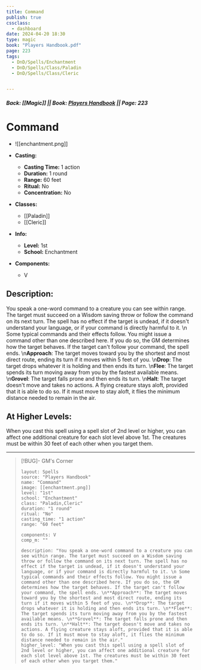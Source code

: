 ```yaml
---
title: Command
publish: true
cssclass:
  - dashboard
date: 2024-04-20 18:30
type: magic
book: "Players Handbook.pdf"
page: 223
tags:
  - DnD/Spells/Enchantment
  - DnD/Spells/Class/Paladin
  - DnD/Spells/Class/Cleric


---
```


##### Back: [[Magic]] || Book: [Players Handbook](https://drive.google.com/drive/folders/1O5bhpYizcIT5xxAoLOuzCRht_PVS7VSG?usp=sharing) || Page: 223

# Command
- ![[enchantment.png]]
- **Casting:**
    - **Casting Time:** 1 action
    - **Duration:** 1 round
    - **Range:** 60 feet
    - **Ritual:** No
    - **Concentration:** No
- **Classes:**
    - [[Paladin]]
    - [[Cleric]]

- **Info:**
    - **Level:** 1st
    - **School:** Enchantment
- **Components:**
    - V


## Description:
You speak a one-word command to a creature you can see within range. The target must succeed on a Wisdom saving throw or follow the command on its next turn. The spell has no effect if the target is undead, if it doesn't understand your language, or if your command is directly harmful to it. \n Some typical commands and their effects follow. You might issue a command other than one described here. If you do so, the GM determines how the target behaves. If the target can't follow your command, the spell ends. \n**Approach**: The target moves toward you by the shortest and most direct route, ending its turn if it moves within 5 feet of you. \n**Drop**: The target drops whatever it is holding and then ends its turn. \n**Flee**: The target spends its turn moving away from you by the fastest available means. \n**Grovel**: The target falls prone and then ends its turn. \n**Halt**: The target doesn't move and takes no actions. A flying creature stays aloft, provided that it is able to do so. If it must move to stay aloft, it flies the minimum distance needed to remain in the air.

## At Higher Levels:
When you cast this spell using a spell slot of 2nd level or higher, you can affect one additional creature for each slot level above 1st. The creatures must be within 30 feet of each other when you target them.

---

> [!BUG]- GM's Corner
>
> ```statblock
> layout: Spells
> source: "Players Handbook"
> name: "Command"
> image: [[enchantment.png]]
> level: "1st"
> school: "Enchantment"
> class: "Paladin,Cleric"
> duration: "1 round"
> ritual: "No"
> casting_time: "1 action"
> range: "60 feet"
>
> components: V
> comp_m: ""
>
> description: "You speak a one-word command to a creature you can see within range. The target must succeed on a Wisdom saving throw or follow the command on its next turn. The spell has no effect if the target is undead, if it doesn't understand your language, or if your command is directly harmful to it. \n Some typical commands and their effects follow. You might issue a command other than one described here. If you do so, the GM determines how the target behaves. If the target can't follow your command, the spell ends. \n**Approach**: The target moves toward you by the shortest and most direct route, ending its turn if it moves within 5 feet of you. \n**Drop**: The target drops whatever it is holding and then ends its turn. \n**Flee**: The target spends its turn moving away from you by the fastest available means. \n**Grovel**: The target falls prone and then ends its turn. \n**Halt**: The target doesn't move and takes no actions. A flying creature stays aloft, provided that it is able to do so. If it must move to stay aloft, it flies the minimum distance needed to remain in the air."
> higher_level: "When you cast this spell using a spell slot of 2nd level or higher, you can affect one additional creature for each slot level above 1st. The creatures must be within 30 feet of each other when you target them."
> ```
